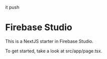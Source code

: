 it push
# Firebase Studio

This is a NextJS starter in Firebase Studio.

To get started, take a look at src/app/page.tsx.
